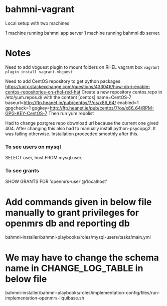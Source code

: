 # bahmni-vagrant

Local setup with two machines

1 machine running bahmni app server
1 machine running bahmni db server.

# Notes

Need to add vbguest plugin to mount folders on RHEL vagrant box 
`vagrant plugin install vagrant-vbguest`

Need to add CentOS repository to get python packages
https://unix.stackexchange.com/questions/433046/how-do-i-enable-centos-repositories-on-rhel-red-hat
Create a new repository centos.repo in /etc/yum.repos.d/ with the content
[centos]
name=CentOS-7
baseurl=http://ftp.heanet.ie/pub/centos/7/os/x86_64/
enabled=1
gpgcheck=1
gpgkey=http://ftp.heanet.ie/pub/centos/7/os/x86_64/RPM-GPG-KEY-CentOS-7
Then run yum repolist

Had to change postgres repo download url because the current one gived 404. 
After changing this also had to manually install python-psycopg2. It was failing otherwise. Installation proceeded smoothly after this.

### To see users on mysql
SELECT user, host FROM mysql.user;
### To see grants 
SHOW GRANTS FOR 'openmrs-user'@'localhost'

# Add commands given in below file manually to grant privileges for openmrs db and reporting db
bahmni-installer/bahmni-playbooks/roles/mysql-users/tasks/main.yml

# We may have to change the schema name in CHANGE_LOG_TABLE in below file
bahmni-installer/bahmni-playbooks/roles/implementation-config/files/run-implementation-openmrs-liquibase.sh